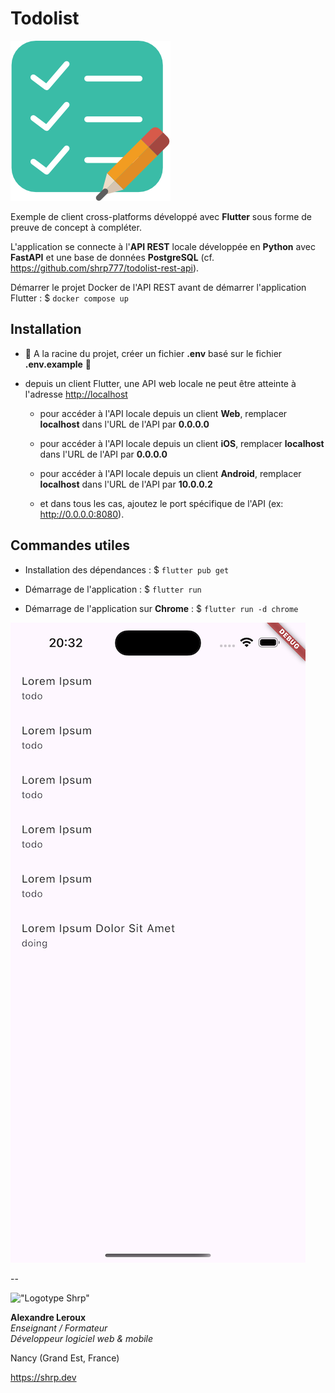 # Todolist

![capture d'écran iOS](./assets/todolist.png)

Exemple de client cross-platforms développé avec __Flutter__ sous forme de preuve de concept à compléter.

L'application se connecte à l'__API REST__ locale développée en __Python__ avec __FastAPI__ et une base de données __PostgreSQL__ (cf. <https://github.com/shrp777/todolist-rest-api>).

Démarrer le projet Docker de l'API REST avant de démarrer l'application Flutter : $ `docker compose up`

## Installation

- 🚨 A la racine du projet, créer un fichier __.env__ basé sur le fichier __.env.example__ 🚨

- depuis un client Flutter, une API web locale ne peut être atteinte à l'adresse <http://localhost>

  - pour accéder à l'API locale depuis un client __Web__, remplacer __localhost__ dans l'URL de l'API par __0.0.0.0__

  - pour accéder à l'API locale depuis un client __iOS__, remplacer __localhost__ dans l'URL de l'API par __0.0.0.0__

  - pour accéder à l'API locale depuis un client __Android__, remplacer __localhost__ dans l'URL de l'API par __10.0.0.2__

  - et dans tous les cas, ajoutez le port spécifique de l'API (ex: <http://0.0.0.0:8080>).

## Commandes utiles

- Installation des dépendances : $ `flutter pub get`

- Démarrage de l'application : $ `flutter run`

- Démarrage de l'application sur __Chrome__ : $ `flutter run -d chrome`

![capture d'écran iOS](./assets/ios.png)

--

!["Logotype Shrp"](https://sherpa.one/images/sherpa-logotype.png)

__Alexandre Leroux__  
_Enseignant / Formateur_  
_Développeur logiciel web & mobile_

Nancy (Grand Est, France)

<https://shrp.dev>
